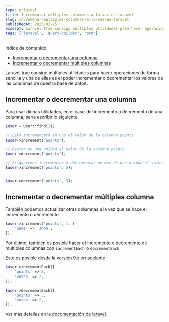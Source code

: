 ```yaml
---
type: original
title: Incrementar múltiples columnas a la vez en laravel
slug: incremenar-multiples-columnas-a-la-vez-en-laravel
publishedAt: 2023-02-25
excerpt: Laravel trae consigo múltiples utilidades para hacer operaciones de forma sencilla y una de ellas es el poder incrementar o decrementar los valores de las columnas de nuestra base de datos
tags: ['laravel', 'query-builder', 'orm']
---
```

<div class="indice">
Indice de contenido:

- [Incrementar o decrementar una columna](#incrementar-o-decrementar-una-columna "Incrementar o decrementar una columna")
- [Incrementar o decrementar múltiples columnas](#incrementar-o-decrementar-múltiples-columna "Incrementar o decrementar múltiples columnas")
</div>

Laravel trae consigo múltiples utilidades para hacer operaciones de forma sencilla y una de ellas es el poder incrementar o decrementar los valores de las columnas de nuestra base de datos.

## Incrementar o decrementar una columna

Para usar dichas utilidades, en el caso del incremento o decremento de una columna, sería escribir lo siguiente:

```php
$user = User::find(1);

// Esto incrementará en uno el valor de la columna points
$user->increment('points');

// Restar en una unidad el valor de la columna points
$user->decrement('points');

// Si queremos incrementar o decrementar en mas de una unidad el valor de la columna
$user->increment('points', 5);


$user->decrement('points', 5);
```

## Incrementar o decrementar múltiples columna

También podemos actualizar otras columnas a la vez que se hace el incremento o decremento

```php
$user->increment('points', 1, [
    'name' => 'Jhon',
]);
```

Por último, también es posible hacer el incremento o decremento de multiples columnas con `incrementEach` o `decrementEach`

Esto es posible desde la versión 9.x en adelante

```php
$user->incrementEach([
    'points' => 5,
    'votes' => 2,
]);

$user->decrementEach([
    'points' => 5,
    'votes' => 2,
]);
```

Ver más detalles en la <a href="https://laravel.com/docs/10.x/queries#increment-and-decrement" target="_blank" title="Documentación de laravel" rel="nofollow">documentación de laravel</a>.